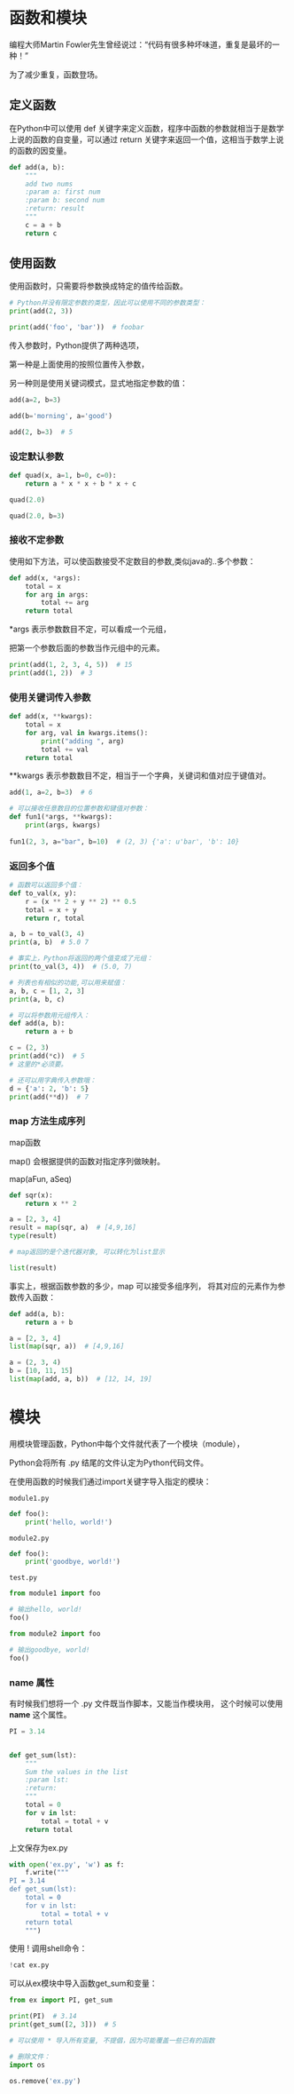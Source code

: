 

# 函数和模块

编程大师Martin Fowler先生曾经说过：“代码有很多种坏味道，重复是最坏的一种！”

为了减少重复，函数登场。

## 定义函数

在Python中可以使用 def 关键字来定义函数，程序中函数的参数就相当于是数学上说的函数的自变量，可以通过 return 关键字来返回一个值，这相当于数学上说的函数的因变量。


```python 
def add(a, b):
    """
    add two nums
    :param a: first num
    :param b: second num
    :return: result
    """
    c = a + b
    return c
```


## 使用函数

使用函数时，只需要将参数换成特定的值传给函数。


```python 
# Python并没有限定参数的类型，因此可以使用不同的参数类型：
print(add(2, 3))

print(add('foo', 'bar'))  # foobar
```


传入参数时，Python提供了两种选项，

第一种是上面使用的按照位置传入参数，

另一种则是使用关键词模式，显式地指定参数的值：


```python 
add(a=2, b=3)
```


```python 
add(b='morning', a='good')
```


```python 
add(2, b=3)  # 5
```


### 设定默认参数


```python 
def quad(x, a=1, b=0, c=0):
    return a * x * x + b * x + c
```


```python 
quad(2.0)
```


```python 
quad(2.0, b=3)
```


### 接收不定参数

使用如下方法，可以使函数接受不定数目的参数,类似java的..多个参数：


```python 
def add(x, *args):
    total = x
    for arg in args:
        total += arg
    return total
```


*args 表示参数数目不定，可以看成一个元组，

把第一个参数后面的参数当作元组中的元素。


```python 
print(add(1, 2, 3, 4, 5))  # 15
print(add(1, 2))  # 3
```


### 使用关键词传入参数


```python 
def add(x, **kwargs):
    total = x
    for arg, val in kwargs.items():
        print("adding ", arg)
        total += val
    return total
```


**kwargs 表示参数数目不定，相当于一个字典，关键词和值对应于键值对。


```python 
add(1, a=2, b=3)  # 6
```


```python 
# 可以接收任意数目的位置参数和键值对参数：
def fun1(*args, **kwargs):
    print(args, kwargs)
    
fun1(2, 3, a="bar", b=10)  # (2, 3) {'a': u'bar', 'b': 10}
```


### 返回多个值


```python 
# 函数可以返回多个值：
def to_val(x, y):
    r = (x ** 2 + y ** 2) ** 0.5
    total = x + y
    return r, total
```


```python 
a, b = to_val(3, 4)
print(a, b)  # 5.0 7
```


```python 
# 事实上，Python将返回的两个值变成了元组：
print(to_val(3, 4))  # (5.0, 7)
```


```python 
# 列表也有相似的功能,可以用来赋值：
a, b, c = [1, 2, 3]
print(a, b, c)
```


```python 
# 可以将参数用元组传入：
def add(a, b):
    return a + b

c = (2, 3)
print(add(*c))  # 5
# 这里的*必须要。
```


```python 
# 还可以用字典传入参数哦：
d = {'a': 2, 'b': 5}
print(add(**d))  # 7
```


### map 方法生成序列
map函数

map() 会根据提供的函数对指定序列做映射。

map(aFun, aSeq)


```python 
def sqr(x):
    return x ** 2
```


```python 
a = [2, 3, 4]
result = map(sqr, a)  # [4,9,16]
type(result)
```


```python 
# map返回的是个迭代器对象, 可以转化为list显示

list(result)
```


事实上，根据函数参数的多少，map 可以接受多组序列，
将其对应的元素作为参数传入函数：



```python 
def add(a, b):
    return a + b

a = [2, 3, 4]
list(map(sqr, a))  # [4,9,16]
```


```python 
a = (2, 3, 4)
b = [10, 11, 15]
list(map(add, a, b))  # [12, 14, 19]
```


# 模块

用模块管理函数，Python中每个文件就代表了一个模块（module），

Python会将所有 .py 结尾的文件认定为Python代码文件。


在使用函数的时候我们通过import关键字导入指定的模块：

`module1.py`

```python
def foo():
    print('hello, world!')

```

`module2.py`
```python
def foo():
    print('goodbye, world!')
```

`test.py`
```python
from module1 import foo

# 输出hello, world!
foo()

from module2 import foo

# 输出goodbye, world!
foo()
```


### __name__ 属性
有时候我们想将一个 .py 文件既当作脚本，又能当作模块用，
这个时候可以使用 __name__ 这个属性。


```python
PI = 3.14


def get_sum(lst):
    """
    Sum the values in the list
    :param lst:
    :return:
    """
    total = 0
    for v in lst:
        total = total + v
    return total

```

上文保存为ex.py



```python 
with open('ex.py', 'w') as f:
    f.write("""
PI = 3.14
def get_sum(lst):
    total = 0
    for v in lst:
        total = total + v
    return total
    """)
```


使用 ! 调用shell命令：


```python 
!cat ex.py
```


可以从ex模块中导入函数get_sum和变量：


```python 
from ex import PI, get_sum

print(PI)  # 3.14
print(get_sum([2, 3]))  # 5

# 可以使用 * 导入所有变量, 不提倡，因为可能覆盖一些已有的函数
```


```python 
# 删除文件：
import os

os.remove('ex.py')
```





